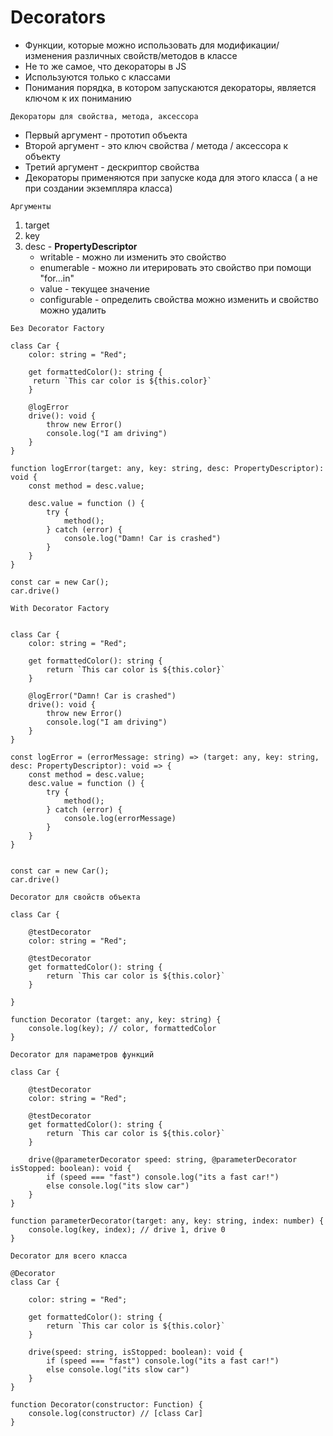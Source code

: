 # **Decorators**
- Функции, которые можно использовать для модификации/изменения различных свойств/методов в классе
- Не то же самое, что декораторы в JS
- Используются только с классами
- Понимания порядка, в котором запускаются декораторы, является ключом к их пониманию

`Декораторы для свойства, метода, аксессора`
- Первый аргумент - прототип объекта
- Второй аргумент - это ключ свойства / метода / аксессора к объекту
- Третий аргумент - дескриптор свойства
- Декораторы применяются при запуске кода для этого класса ( а не при создании экземпляра класса)

`Аргументы`
1. target
2. key
3. desc - **PropertyDescriptor**
   - writable - можно ли изменить это свойство
   - enumerable - можно ли итерировать это свойство при помощи "for...in"
   - value - текущее значение
   - configurable - определить свойства можно изменить и свойство можно удалить

`Без Decorator Factory`

```
class Car {
    color: string = "Red";

    get formattedColor(): string {
     return `This car color is ${this.color}`
    }

    @logError
    drive(): void {
        throw new Error()
        console.log("I am driving")
    }
}

function logError(target: any, key: string, desc: PropertyDescriptor): void {
    const method = desc.value;

    desc.value = function () {
        try {
            method();
        } catch (error) {
            console.log("Damn! Car is crashed")
        }
    }
}

const car = new Car();
car.drive()
```

`With Decorator Factory`
```

class Car {
    color: string = "Red";

    get formattedColor(): string {
        return `This car color is ${this.color}`
    }

    @logError("Damn! Car is crashed")
    drive(): void {
        throw new Error()
        console.log("I am driving")
    }
}

const logError = (errorMessage: string) => (target: any, key: string, desc: PropertyDescriptor): void => {
    const method = desc.value;
    desc.value = function () {
        try {
            method();
        } catch (error) {
            console.log(errorMessage)
        }
    }
}


const car = new Car();
car.drive()
```

`Decorator для свойств объекта`
```
class Car {

    @testDecorator
    color: string = "Red";

    @testDecorator
    get formattedColor(): string {
        return `This car color is ${this.color}`
    }
    
}

function Decorator (target: any, key: string) {
    console.log(key); // color, formattedColor
}
```

`Decorator для параметров функций`

```
class Car {

    @testDecorator
    color: string = "Red";

    @testDecorator
    get formattedColor(): string {
        return `This car color is ${this.color}`
    }
    
    drive(@parameterDecorator speed: string, @parameterDecorator isStopped: boolean): void {
        if (speed === "fast") console.log("its a fast car!")
        else console.log("its slow car")
    }
}

function parameterDecorator(target: any, key: string, index: number) {
    console.log(key, index); // drive 1, drive 0
}
```

`Decorator для всего класса`

```
@Decorator
class Car {

    color: string = "Red";

    get formattedColor(): string {
        return `This car color is ${this.color}`
    }
    
    drive(speed: string, isStopped: boolean): void {
        if (speed === "fast") console.log("its a fast car!")
        else console.log("its slow car")
    }
}

function Decorator(constructor: Function) {
    console.log(constructor) // [class Car]
}
```